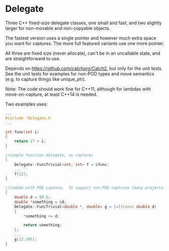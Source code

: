 # Delegate
Three C++ fixed-size delegate classes, one small and fast, and two slightly larger for non-movable and non-copyable objects.

The fastest version uses a single pointer and however much extra space you want for captures.  The more full featured variants use one more pointer.

All three are fixed size (never allocate), can't be in an uncallable state, and are straightforward to use.

Depends on https://github.com/catchorg/Catch2, but only for the unit tests.  See the unit tests for examples for non-POD types and move semantics (e.g. to capture things like unique_ptr).

Note: The code should work fine for C++11, although for lambdas with move-on-capture, at least C++14 is needed.

Two examples uses:

```c++
...
#include "delegate.h
...

int func(int i)
{
    return 17 + i;
}

//simple function delegate, no captures
{
    Delegate::FuncTrivial<int, int> f = &func;
    ...
    f(12);
}

//lambda with POD capture.  To support non-POD captures (many projects never need this), use one of FuncNonMove or FuncNonCopy.
{
    double d = 99.5;
    double *something = &d;
    Delegate::FuncTrivial<double *, double> g = [=](const double d) 
    {
        *something += d;

        return something;
    };
    ...
    g(12.345);
}
```
